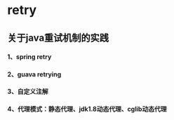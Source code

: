# retry
## 关于java重试机制的实践
#### 1、spring retry
#### 2、guava retrying
#### 3、自定义注解
#### 4、代理模式：静态代理、jdk1.8动态代理、cglib动态代理